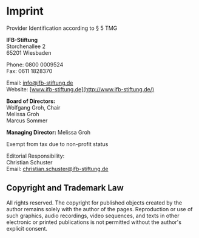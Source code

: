 # Imprint

Provider Identification according to § 5 TMG

**IFB-Stiftung**  
Storchenallee 2  
65201 Wiesbaden  

Phone: 0800 0009524  
Fax: 0611 1828370  

Email: info@ifb-stiftung.de  
Website: [www.ifb-stiftung.de](http://www.ifb-stiftung.de/)

**Board of Directors:**  
Wolfgang Groh, Chair  
Melissa Groh  
Marcus Sommer  

**Managing Director:** Melissa Groh  

Exempt from tax due to non-profit status

Editorial Responsibility:  
Christian Schuster  
Email: christian.schuster@ifb-stiftung.de

## Copyright and Trademark Law

All rights reserved. The copyright for published objects created by the author remains solely with the author of the pages. Reproduction or use of such graphics, audio recordings, video sequences, and texts in other electronic or printed publications is not permitted without the author's explicit consent.
